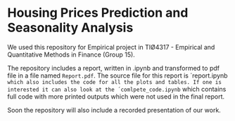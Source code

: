 # Housing Prices Prediction and Seasonality Analysis 
 We used this repository for Empirical project in TIØ4317 - Empirical and Quantitative Methods in Finance (Group 15).

 The repository includes a report, written in .ipynb and transformed to pdf file in a file named `Report.pdf`. The source file for this report is ´report.ipynb` which also includes the code for all the plots and tables. If one is interested it can also look at the ´comlpete_code.ipynb` which contains full code with more printed outputs which were not used in the final report.

Soon the repository will also include a recorded presentation of our work.


